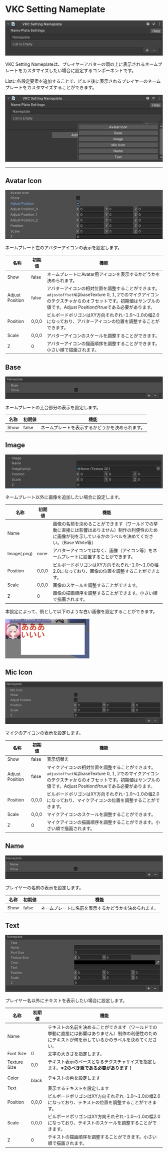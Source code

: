 # VKC Setting Nameplate

![VKCSettingNameplate_1](img/VKCSettingNameplate_1.jpg)

VKC Setting Nameplateは、プレイヤーアバターの頭の上に表示されるネームプレートをカスタマイズしたい場合に設定するコンポーネントです。

Listに各設定要素を追加することで、ビルド後に表示されるプレイヤーのネームプレートをカスタマイズすることができます。

![VKCSettingNameplate_2](img/VKCSettingNameplate_2.jpg)

---

## Avatar Icon

![VKCSettingNameplate_3](img/VKCSettingNameplate_3.jpg)

ネームプレート左のアバターアイコンの表示を設定します。

| 名称 | 初期値 | 機能 |
| ---- | ---- | ---- |
| Show | false | ネームプレートにAvatar用アイコンを表示するかどうかを決められます。 |
| Adjust Position | false | アバターアイコンの相対位置を調整することができます。`adjustoffsetN`はbaseTexture 0, 1, 2でのマイクアイコンのテクスチャからのオフセットです。初期値はサンプルの値です。Adjust Positionがtrueである必要があります。 |
| Position | 0,0,0 | ビルボードポリゴンはXY方向それぞれ-1.0～1.0の幅2.0になっており、アバターアイコンの位置を調整することができます。 |
| Scale | 0,0,0 | アバターアイコンのスケールを調整することができます。 |
| Z | 0 | アバターアイコンの描画順序を調整することができます。小さい順で描画されます。 |

## Base

![VKCSettingNameplate_4](img/VKCSettingNameplate_4.jpg)

ネームプレートの土台部分の表示を設定します。

| 名称 | 初期値 | 機能 |
| ---- | ---- | ---- |
| Show | false | ネームプレートを表示するかどうかを決められます。 |

## Image

![VKCSettingNameplate_5](img/VKCSettingNameplate_5.jpg)

ネームプレート以外に画像を追加したい場合に設定します。

| 名称 | 初期値 | 機能 |
| ---- | ---- | ---- |
| Name |  | 画像の名前を決めることができます（ワールドでの挙動に直接には影響はありません）制作の利便性のために画像が何を示しているかのラベルを決めてください。（Base White等） |
| Image(.png) | none | アバターアイコンではなく、画像（アイコン等）をネームプレートに設置することができます。 |
| Position | 0,0,0 | ビルボードポリゴンはXY方向それぞれ-1.0～1.0の幅2.0になっており、画像の位置を調整することができます。 |
| Scale | 0,0,0 | 画像のスケールを調整することができます。 |
| Z | 0 | 画像の描画順序を調整することができます。小さい順で描画されます。 |

本設定によって、例として以下のような白い画像を設定することができます。

![VKCSettingNameplate_9](img/VKCSettingNameplate_9.jpg)

## Mic Icon

![VKCSettingNameplate_6](img/VKCSettingNameplate_6.jpg)

マイクのアイコンの表示を設定します。

| 名称 | 初期値 | 機能 |
| ---- | ---- | ---- |
| Show | false | 表示切替え |
| Adjust Position | false | マイクアイコンの相対位置を調整することができます。`adjustoffsetN`はbaseTexture 0, 1, 2でのマイクアイコンのテクスチャからのオフセットです。初期値はサンプルの値です。Adjust Positionがtrueである必要があります。 |
| Position | 0,0,0 | ビルボードポリゴンはXY方向それぞれ-1.0～1.0の幅2.0になっており、マイクアイコンの位置を調整することができます。 |
| Scale | 0,0,0 | マイクアイコンのスケールを調整することができます。 |
| Z | 0 | マイクアイコンの描画順序を調整することができます。小さい順で描画されます。 |

## Name

![VKCSettingNameplate_7](img/VKCSettingNameplate_7.jpg)

プレイヤーの名前の表示を設定します。

| 名称 | 初期値 | 機能 |
| ---- | ---- | ---- |
| Show | false | ネームプレートに名前を表示するかどうかを決められます。 |

## Text

![VKCSettingNameplate_8](img/VKCSettingNameplate_8.jpg)

プレイヤー名以外にテキストを表示したい場合に設定します。

| 名称 | 初期値 | 機能 |
| ---- | ---- | ---- |
| Name | | テキストの名前を決めることができます（ワールドでの挙動に直接には影響はありません）制作の利便性のためにテキストが何を示しているかのラベルを決めてください。  |
| Font Size | 0 | 文字の大きさを指定します。 |
| Texture Size | 0,0 | テキスト表示のベースとなるテクスチャサイズを指定します。**※2のべき乗である必要があります！** |
| Color |　black | テキストの色を設定します |
| Text | | 表示するテキストを設定します |
| Position | 0,0,0 | ビルボードポリゴンはXY方向それぞれ-1.0～1.0の幅2.0になっており、テキストの位置を調整することができます。 |
| Scale | 0,0,0 | ビルボードポリゴンはXY方向それぞれ-1.0～1.0の幅2.0になっており、テキストのスケールを調整することができます。 |
| Z | 0 | テキストの描画順序を調整することができます。小さい順で描画されます。 |

